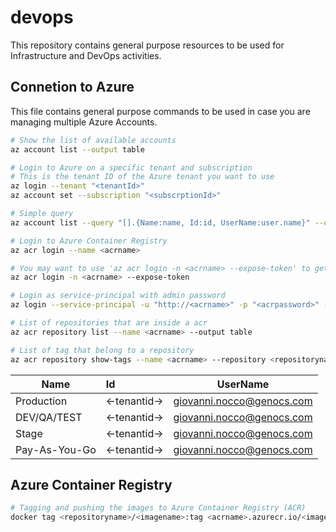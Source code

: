 # devops
This repository contains general purpose resources to be used for Infrastructure and DevOps activities.


## Connetion to Azure

This file contains general purpose commands to be used in case you are managing multiple Azure Accounts.

```bash
# Show the list of available accounts
az account list --output table

# Login to Azure on a specific tenant and subscription
# This is the tenant ID of the Azure tenant you want to use
az login --tenant "<tenantId>"
az account set --subscription "<subscrptionId>"

# Simple query
az account list --query "[].{Name:name, Id:id, UserName:user.name}" --output table

# Login to Azure Container Registry
az acr login --name <acrname>

# You may want to use 'az acr login -n <acrname> --expose-token' to get an access token, which does not require Docker to be installed.
az acr login -n <acrname> --expose-token

# Login as service-principal with admin password
az login --service-principal -u "http://<acrname>" -p "<acrpassword>" --tenant "<tenantId>"

# List of repositories that are inside a acr
az acr repository list --name <acrname> --output table

# List of tag that belong to a repository
az acr repository show-tags --name <acrname> --repository <repositoryname>/<imagename> --output table
```

| Name                   | Id           | UserName |
| ---------------------- | :----------- |------- |
Production               | <-tenantid-> | giovanni.nocco@genocs.com |
DEV/QA/TEST              | <-tenantid-> | giovanni.nocco@genocs.com |
Stage                    | <-tenantid-> | giovanni.nocco@genocs.com |
Pay-As-You-Go            | <-tenantid-> | giovanni.nocco@genocs.com |


## Azure Container Registry

```bash
# Tagging and pushing the images to Azure Container Registry (ACR)
docker tag <repositoryname>/<imagename>:tag <acrname>.azurecr.io/<imagename>:tag
```
